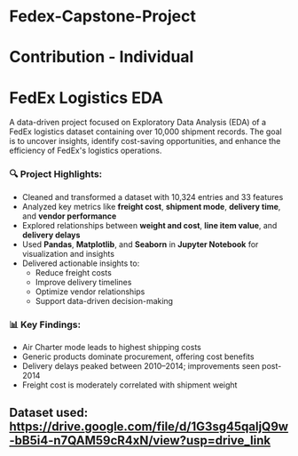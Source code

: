 # Fedex-Capstone-Project
# Contribution - Individual
# FedEx Logistics EDA

A data-driven project focused on Exploratory Data Analysis (EDA) of a FedEx logistics dataset containing over 10,000 shipment records. The goal is to uncover insights, identify cost-saving opportunities, and enhance the efficiency of FedEx's logistics operations.

### 🔍 Project Highlights:
- Cleaned and transformed a dataset with 10,324 entries and 33 features
- Analyzed key metrics like **freight cost**, **shipment mode**, **delivery time**, and **vendor performance**
- Explored relationships between **weight and cost**, **line item value**, and **delivery delays**
- Used **Pandas**, **Matplotlib**, and **Seaborn** in **Jupyter Notebook** for visualization and insights
- Delivered actionable insights to:
  - Reduce freight costs
  - Improve delivery timelines
  - Optimize vendor relationships
  - Support data-driven decision-making

### 📊 Key Findings:
- Air Charter mode leads to highest shipping costs
- Generic products dominate procurement, offering cost benefits
- Delivery delays peaked between 2010–2014; improvements seen post-2014
- Freight cost is moderately correlated with shipment weight

## Dataset used: https://drive.google.com/file/d/1G3sg45qaljQ9w-bB5i4-n7QAM59cR4xN/view?usp=drive_link                                                                                                     


